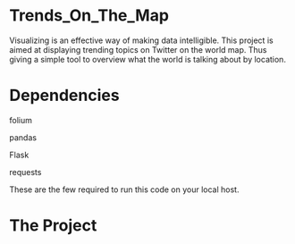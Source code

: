 # Trends_On_The_Map
Visualizing is an effective way of making data intelligible. This project is aimed at displaying trending topics on Twitter on the world map. Thus giving a simple tool to overview what the world is talking about by location.

# Dependencies

folium

pandas

Flask

requests

These are the few required to run this code on your local host.

# The Project 
